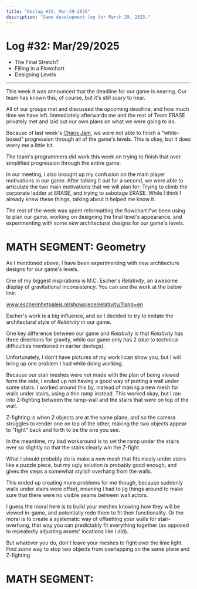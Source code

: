 ```yaml
---
title: "Devlog #32, Mar-29-2025"
description: "Game development log for March 29, 2025."
---
```


# Log <span class="date">#</span>32: <span class="date">Mar/29/2025</span>

<ul>
<li class="summary">The Final Stretch?</li>
<li class="summary">Filling in a Flowchart</li>
<li class="summary">Designing Levels</li>
</ul>

---

This week it was announced that the deadline for our game is nearing. Our team has known this, of course, but it's still scary to hear.

All of our groups met and discussed the upcoming deadline, and how much time we have left. Immediately afterwards me and the rest of Team ERASE privately met and laid out our own plans on what we were going to do.

Because of last week's <a href="/devlog/mar-18-2025" class="inline-link">Chaos Jam</a>, we were not able to finish a "white-boxed" progression through all of the game's levels. This is okay, but it does worry me a little bit.

The team's programmers did work this week on trying to finish that over simplified progression through the entire game.

In our meeting, I also brought up my confusion on the main player motivations in our game. After talking it out for a second, we were able to articulate the two main motivations that we will plan for: Trying to climb the corporate ladder at ERASE, and trying to sabotage ERASE. While I think I already knew these things, talking about it helped me know it.

The rest of the week was spent reformatting the flowchart I've been using to plan our game, working on designing the final level's appearance, and experimenting with some new architectural designs for our game's levels.

<h1>MATH SEGMENT: Geometry</h1>

As I mentioned above, I have been experimenting with new architecture designs for our game's levels.

One of my biggest inspirations is M.C. Escher's <i>Relativity</i>, an awesome display of gravitational inconsistency. You can see the work at the below link:

<a href="https://www.escherinhetpaleis.nl/showpiece/relativity/?lang=en">www.escherinhetpaleis.nl/showpiece/relativity/?lang=en</a>

Escher's work is a big influence, and so I decided to try to imitate the architectural style of <i>Relativity</i> in our game.

One key difference between our game and <i>Relativity</i> is that <i>Relativity</i> has three directions for gravity, while our game only has 2 (due to technical difficulties mentioned in earlier devlogs).

Unfortunately, I don't have pictures of my work I can show you, but I will bring up one problem I had while doing working.

Because our stair meshes were not made with the plan of being viewed form the side, I ended up not having a good way of putting a wall under some stairs. I worked around this by, instead of making a new mesh for walls under stairs, using a thin ramp instead. This worked okay, but I ran into Z-fighting between the ramp-wall and the stairs that were on top of the wall.

Z-fighting is when 2 objects are at the same plane, and so the camera struggles to render one on top of the other, making the two objects appear to "fight" back and forth to be the one you see.

In the meantime, my bad workaround is to set the ramp under the stairs ever so slightly so that the stairs clearly win the Z-fight.

What I should probably do is make a new mesh that fits nicely under stairs like a puzzle piece, but my ugly solution is probably good enough, and gives the steps a somewhat stylish overhang from the walls.

This ended up creating more problems for me though, because suddenly walls under stairs were offset, meaning I had to jig things around to make sure that there were no visible seams between wall actors.

I guess the moral here is to build your meshes knowing how they will be viewed in-game, and potentially redo them to fit their functionality. Or the moral is to create a systematic way of offsetting your walls for stair-overhang, that way you can predictably fit everything together (as opposed to repeatedly adjusting assets' locations like I did).

But whatever you do, don't leave your meshes to fight over the lime light. Find <i>some</i> way to stop two objects from overlapping on the same plane and Z-fighting.

<h1>MATH SEGMENT: </h1>
